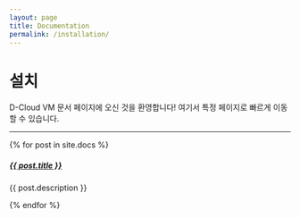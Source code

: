 ```yaml
---
layout: page
title: Documentation
permalink: /installation/
---
```


# 설치

D-Cloud VM 문서 페이지에 오신 것을 환영합니다! 여기서 특정 페이지로 빠르게 이동할 수 있습니다.

<div class="section-index">
    <hr class="panel-line">
    {% for post in site.docs  %}        
    <div class="entry">
    <h5><a href="{{ post.url | prepend: site.baseurl }}">{{ post.title }}</a></h5>
    <p>{{ post.description }}</p>
    </div>{% endfor %}
</div>
